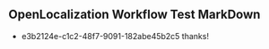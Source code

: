 ## OpenLocalization Workflow Test MarkDown
* e3b2124e-c1c2-48f7-9091-182abe45b2c5 thanks!

<!--HONumber=Aug16_HO4-->


